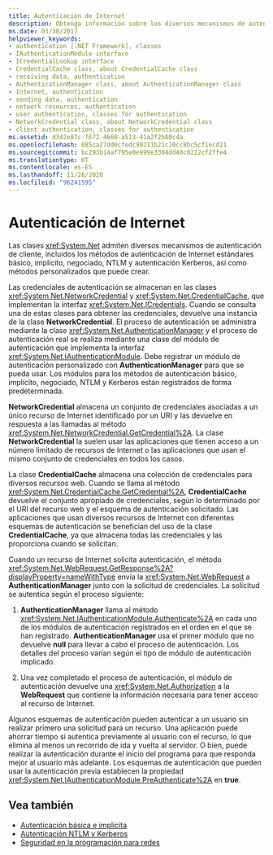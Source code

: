 ```yaml
---
title: Autenticación de Internet
description: Obtenga información sobre los diversos mecanismos de autenticación de cliente admitidos por las clases System.Net para las aplicaciones de .NET Framework.
ms.date: 03/30/2017
helpviewer_keywords:
- authentication [.NET Framework], classes
- IAuthenticationModule interface
- ICredentialLookup interface
- CredentialCache class, about CredentialCache class
- receiving data, authentication
- AuthenticationManager class, about AuthenticationManager class
- Internet, authentication
- sending data, authentication
- network resources, authentication
- user authentication, classes for authentication
- NetworkCredential class, about NetworkCredential class
- client authentication, classes for authentication
ms.assetid: d342e87c-f672-4660-a513-41a2f2b80c4a
ms.openlocfilehash: 085ca27dd0cfedc90211b21c10cc8bc5cf1ecd21
ms.sourcegitcommit: bc293b14af795e0e999e3304dd40c0222cf2ffe4
ms.translationtype: HT
ms.contentlocale: es-ES
ms.lasthandoff: 11/26/2020
ms.locfileid: "96241595"
---
```

# <a name="internet-authentication"></a>Autenticación de Internet

Las clases <xref:System.Net> admiten diversos mecanismos de autenticación de cliente, incluidos los métodos de autenticación de Internet estándares básico, implícito, negociado, NTLM y autenticación Kerberos, así como métodos personalizados que puede crear.  
  
 Las credenciales de autenticación se almacenan en las clases <xref:System.Net.NetworkCredential> y <xref:System.Net.CredentialCache>, que implementan la interfaz <xref:System.Net.ICredentials>. Cuando se consulta una de estas clases para obtener las credenciales, devuelve una instancia de la clase **NetworkCredential**. El proceso de autenticación se administra mediante la clase <xref:System.Net.AuthenticationManager> y el proceso de autenticación real se realiza mediante una clase del módulo de autenticación que implementa la interfaz <xref:System.Net.IAuthenticationModule>. Debe registrar un módulo de autenticación personalizado con **AuthenticationManager** para que se pueda usar. Los módulos para los métodos de autenticación básico, implícito, negociado, NTLM y Kerberos están registrados de forma predeterminada.  
  
 **NetworkCredential** almacena un conjunto de credenciales asociadas a un único recurso de Internet identificado por un URI y las devuelve en respuesta a las llamadas al método <xref:System.Net.NetworkCredential.GetCredential%2A>. La clase **NetworkCredential** la suelen usar las aplicaciones que tienen acceso a un número limitado de recursos de Internet o las aplicaciones que usan el mismo conjunto de credenciales en todos los casos.  
  
 La clase **CredentialCache** almacena una colección de credenciales para diversos recursos web. Cuando se llama al método <xref:System.Net.CredentialCache.GetCredential%2A>, **CredentialCache** devuelve el conjunto apropiado de credenciales, según lo determinado por el URI del recurso web y el esquema de autenticación solicitado. Las aplicaciones que usan diversos recursos de Internet con diferentes esquemas de autenticación se benefician del uso de la clase **CredentialCache**, ya que almacena todas las credenciales y las proporciona cuando se solicitan.  
  
 Cuando un recurso de Internet solicita autenticación, el método <xref:System.Net.WebRequest.GetResponse%2A?displayProperty=nameWithType> envía la <xref:System.Net.WebRequest> a **AuthenticationManager** junto con la solicitud de credenciales. La solicitud se autentica según el proceso siguiente:  
  
1. **AuthenticationManager** llama al método <xref:System.Net.IAuthenticationModule.Authenticate%2A> en cada uno de los módulos de autenticación registrados en el orden en el que se han registrado. **AuthenticationManager** usa el primer módulo que no devuelve **null** para llevar a cabo el proceso de autenticación. Los detalles del proceso varían según el tipo de módulo de autenticación implicado.  
  
2. Una vez completado el proceso de autenticación, el módulo de autenticación devuelve una <xref:System.Net.Authorization> a la **WebRequest** que contiene la información necesaria para tener acceso al recurso de Internet.  
  
 Algunos esquemas de autenticación pueden autenticar a un usuario sin realizar primero una solicitud para un recurso. Una aplicación puede ahorrar tiempo si autentica previamente al usuario con el recurso, lo que elimina al menos un recorrido de ida y vuelta al servidor. O bien, puede realizar la autenticación durante el inicio del programa para que responda mejor al usuario más adelante. Los esquemas de autenticación que pueden usar la autenticación previa establecen la propiedad <xref:System.Net.IAuthenticationModule.PreAuthenticate%2A> en **true**.  
  
## <a name="see-also"></a>Vea también

- [Autenticación básica e implícita](basic-and-digest-authentication.md)
- [Autenticación NTLM y Kerberos](ntlm-and-kerberos-authentication.md)
- [Seguridad en la programación para redes](security-in-network-programming.md)
